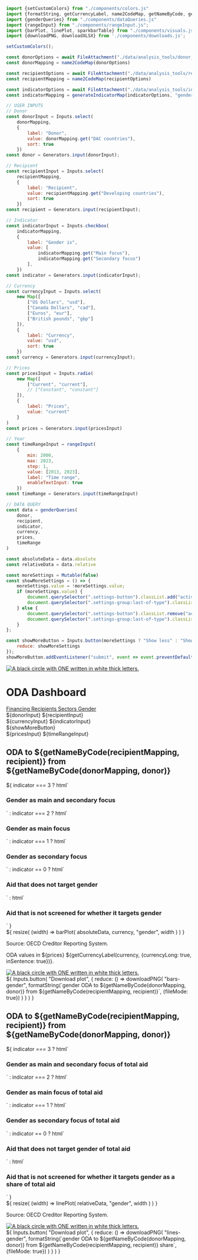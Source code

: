 ```js 
import {setCustomColors} from "./components/colors.js"
import {formatString, getCurrencyLabel, name2CodeMap, getNameByCode, generateIndicatorMap} from "./components/utils.js";
import {genderQueries} from "./components/dataQueries.js"
import {rangeInput} from "./components/rangeInput.js";
import {barPlot, linePlot, sparkbarTable} from "./components/visuals.js";
import {downloadPNG, downloadXLSX} from './components/downloads.js';
```

```js
setCustomColors();
```

```js
const donorOptions = await FileAttachment("./data/analysis_tools/donor_mapping.json").json()
const donorMapping = name2CodeMap(donorOptions)

const recipientOptions = await FileAttachment("./data/analysis_tools/recipient_mapping.json").json()
const recipientMapping = name2CodeMap(recipientOptions)

const indicatorOptions = await FileAttachment("./data/analysis_tools/indicators.json").json()
const indicatorMapping = generateIndicatorMap(indicatorOptions, "gender")
```

```js
// USER INPUTS
// Donor
const donorInput = Inputs.select(
    donorMapping,
    {
        label: "Donor",
        value: donorMapping.get("DAC countries"),
        sort: true
    })
const donor = Generators.input(donorInput);

// Recipient
const recipientInput = Inputs.select(
    recipientMapping,
    {
        label: "Recipient",
        value: recipientMapping.get("Developing countries"),
        sort: true
    })
const recipient = Generators.input(recipientInput);

// Indicator
const indicatorInput = Inputs.checkbox(
    indicatorMapping,
    {
        label: "Gender is",
        value: [
            indicatorMapping.get("Main focus"), 
            indicatorMapping.get("Secondary focus")
        ],
    })
const indicator = Generators.input(indicatorInput);

// Currency
const currencyInput = Inputs.select(
    new Map([
        ["US Dollars", "usd"],
        ["Canada Dollars", "cad"],
        ["Euros", "eur"],
        ["British pounds", "gbp"]
    ]),
    {
        label: "Currency",
        value: "usd",
        sort: true
    })
const currency = Generators.input(currencyInput);

// Prices
const pricesInput = Inputs.radio(
    new Map([
        ["Current", "current"],
        // ["Constant", "constant"]
    ]),
    {
        label: "Prices",
        value: "current"
    }
)
const prices = Generators.input(pricesInput)

// Year
const timeRangeInput = rangeInput(
    {
        min: 2000,
        max: 2023,
        step: 1,
        value: [2013, 2023],
        label: "Time range",
        enableTextInput: true
    })
const timeRange = Generators.input(timeRangeInput)
```

```js
// DATA QUERY
const data = genderQueries(
    donor,
    recipient,
    indicator,
    currency,
    prices,
    timeRange
)

const absoluteData = data.absolute
const relativeData = data.relative
```


```js
const moreSettings = Mutable(false)
const showMoreSettings = () => {
    moreSettings.value = !moreSettings.value;
    if (moreSettings.value) {
        document.querySelector(".settings-button").classList.add("active")
        document.querySelector(".settings-group:last-of-type").classList.remove("hidden")
    } else {
        document.querySelector(".settings-button").classList.remove("active")
        document.querySelector(".settings-group:last-of-type").classList.add("hidden")
    }
};
```

```js
const showMoreButton = Inputs.button(moreSettings ? "Show less" : "Show more", {
    reduce: showMoreSettings
});
showMoreButton.addEventListener("submit", event => event.preventDefault());
```

<div class="title-container">
    <div class="title-logo">
        <a href="https://data.one.org/" target="_blank">
            <img src="./ONE-logo-black.png" alt="A black circle with ONE written in white thick letters.">
        </a>
    </div>
    <h1 class="title-text">
        ODA Dashboard
    </h1>
</div>

<div class="header card">
    <a class="view-button" href="./">
        Financing
    </a>
    <a class="view-button" href="./recipients">
        Recipients
    </a>
    <a class="view-button" href="./sectors">
        Sectors
    </a>
    <a class="view-button active" href="./gender">
        Gender
    </a>
</div>

<div class="settings card">
    <div class="settings-group">
        ${donorInput}
        ${recipientInput}
    </div>
    <div class="settings-group">
        ${currencyInput}
        ${indicatorInput}
    </div>
    <div class="settings-button">
        ${showMoreButton}
    </div>
    <div class="settings-group hidden">
        ${pricesInput}
        ${timeRangeInput}
    </div>
</div>

<div class="grid grid-cols-2">
    <div class="card">
        <div class="plot-container" id="bars-gender">
            <h2 class="plot-title">
                ODA to ${getNameByCode(recipientMapping, recipient)} from ${getNameByCode(donorMapping, donor)}
            </h2>
            <div class="plot-subtitle-panel">
                ${
                    indicator === 3 
                        ? html`<h3 class="plot-subtitle"> Gender as <span class="gender-main subtitle-label">main</span> and <span class="gender-secondary subtitle-label">secondary</span> focus</h3>`
                        : indicator === 2
                            ? html`<h3 class="plot-subtitle"> Gender as main focus</h3>`
                            : indicator === 1
                                ? html`<h3 class="plot-subtitle"> Gender as secondary focus</h3>`
                                : indicator == 0
                                    ? html`<h3 class="plot-subtitle"> Aid that does not target gender</h3>`
                                    : html`<h3 class="plot-subtitle"> Aid that is not screened for whether it targets gender</h3>`
                }
            </div>
            ${
                resize(
                    (width) => barPlot(
                        absoluteData, 
                        currency, 
                        "gender", 
                        width
                    )
                )
            }
            <div class="bottom-panel">
                <div class="text-section">
                    <p class="plot-source">Source: OECD Creditor Reporting System.</p>
                    <p class="plot-note">ODA values in ${prices} ${getCurrencyLabel(currency, {currencyLong: true, inSentence: true})}.</p>
                </div>
                <div class="logo-section">
                    <a href="https://data.one.org/" target="_blank">
                        <img src="./ONE-logo-black.png" alt="A black circle with ONE written in white thick letters.">
                    </a>
                </div>
            </div>
        </div>
        <div class="download-panel">
            ${
                Inputs.button(
                    "Download plot", {
                        reduce: () => downloadPNG(
                            "bars-gender",
                             formatString(`gender ODA to ${getNameByCode(donorMapping, donor)} from ${getNameByCode(recipientMapping, recipient)}`, {fileMode: true})
                        )
                    }
                )
            }
        </div>
    </div>
    <div class="card">
        <div class="plot-container" id="lines-gender">
            <h2 class="plot-title">
                ODA to ${getNameByCode(recipientMapping, recipient)} from ${getNameByCode(donorMapping, donor)}
            </h2>
            <div class="plot-subtitle-panel">
                ${
                    indicator === 3 
                        ? html`<h3 class="plot-subtitle"> Gender as <span class="gender-main subtitle-label">main</span> and <span class="gender-secondary subtitle-label">secondary</span> focus  of total aid</h3>`
                        : indicator === 2
                            ? html`<h3 class="plot-subtitle"> Gender as main focus of total aid</h3>`
                            : indicator === 1
                                ? html`<h3 class="plot-subtitle"> Gender as secondary focus of total aid</h3>`
                                : indicator == 0
                                    ? html`<h3 class="plot-subtitle"> Aid that does not target gender of total aid</h3>`
                                    : html`<h3 class="plot-subtitle"> Aid that is not screened for whether it targets gender as a share of total aid</h3>`
                }
            </div>
            ${
                resize(
                    (width) => linePlot(
                        relativeData, 
                        "gender", 
                        width
                    )
                )
            }
            <div class="bottom-panel">
                <div class="text-section">
                    <p class="plot-source">Source: OECD Creditor Reporting System.</p>
                </div>
                <div class="logo-section">
                    <a href="https://data.one.org/" target="_blank">
                        <img src="./ONE-logo-black.png" alt="A black circle with ONE written in white thick letters.">
                    </a>
                </div>
            </div>
        </div>
        <div class="download-panel">
            ${
                Inputs.button(
                    "Download plot", {
                        reduce: () => downloadPNG(
                            "lines-gender",
                             formatString(`gender ODA to ${getNameByCode(donorMapping, donor)} from ${getNameByCode(recipientMapping, recipient)} share`, {fileMode: true})
                        )
                    }
                )
            }
        </div>
    </div>
</div>

<div class="card">
</div>